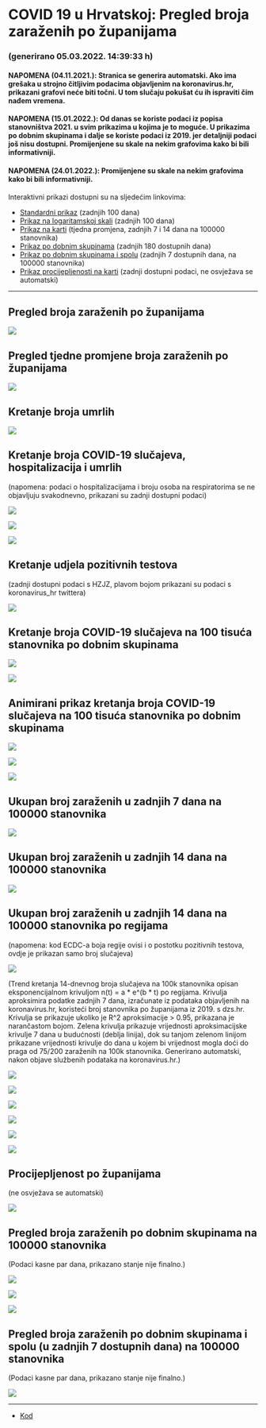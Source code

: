 # COVID 19 u Hrvatskoj: Pregled broja zaraženih po županijama

### (generirano 05.03.2022. 14:39:33 h)

#### NAPOMENA (04.11.2021.): Stranica se generira automatski. Ako ima grešaka u strojno čitljivim podacima objavljenim na koronavirus.hr, prikazani grafovi neće biti točni. U tom slučaju pokušat ću ih ispraviti čim nađem vremena.

#### NAPOMENA (15.01.2022.): Od danas se koriste podaci iz popisa stanovništva 2021. u svim prikazima u kojima je to moguće. U prikazima po dobnim skupinama i dalje se koriste podaci iz 2019. jer detaljniji podaci još nisu dostupni. Promijenjene su skale na nekim grafovima kako bi bili informativniji.

#### NAPOMENA (24.01.2022.): Promijenjene su skale na nekim grafovima kako bi bili informativniji.

Interaktivni prikazi dostupni su na sljedećim linkovima:

- [Standardni prikaz](html/index.html) (zadnjih 100 dana)
- [Prikaz na logaritamskoj skali](html/index_log.html) (zadnjih 100 dana)
- [Prikaz na karti](html/index_map.html) (tjedna promjena, zadnjih 7 i 14 dana na 100000 stanovnika)
- [Prikaz po dobnim skupinama](html/index_per_age.html) (zadnjih 180 dostupnih dana)
- [Prikaz po dobnim skupinama i spolu](html/index_pyramid.html) (zadnjih 7 dostupnih dana, na 100000 stanovnika)
- [Prikaz procijepljenosti na karti](html/index_vaccination.html) (zadnji dostupni podaci, ne osvježava se automatski)

-----

## Pregled broja zaraženih po županijama

![](img/2022_03_04_line_plots.png)

## Pregled tjedne promjene broja zaraženih po županijama

![](img/2022_03_04_map.png)

## Kretanje broja umrlih

![](img/2022_03_04_deaths_shaded.png)

## Kretanje broja COVID-19 slučajeva, hospitalizacija i umrlih

(napomena: podaci o hospitalizacijama i broju osoba na respiratorima se ne objavljuju svakodnevno, prikazani su zadnji dostupni podaci)

![](img/2022_03_04_cases_hospitalisations_deaths.png)

![](img/2022_03_04_cases_hospitalisations_deaths_log.png)

![](img/2022_03_04_cases_hospitalisations_deaths_log_age.png)

## Kretanje udjela pozitivnih testova

(zadnji dostupni podaci s HZJZ, plavom bojom prikazani su podaci s koronavirus_hr twittera)

![](img/2022_03_04_percentage_positive_tests.png)

## Kretanje broja COVID-19 slučajeva na 100 tisuća stanovnika po dobnim skupinama

![](img/2022_03_04_cases_per_age_group_lines.png)

![](img/2022_03_04_cases_per_age_group_lines_log.png)

## Animirani prikaz kretanja broja COVID-19 slučajeva na 100 tisuća stanovnika po dobnim skupinama

![](img/2022_03_04anim_aug_1200.gif)

![](img/anim_cases_2022_03_04_vs_2020.gif)

![](img/2022_03_04all_counties_dots.png)

## Ukupan broj zaraženih u zadnjih 7 dana na 100000 stanovnika

![](img/2022_03_04_map_7_day_per_100k.png)

## Ukupan broj zaraženih u zadnjih 14 dana na 100000 stanovnika

![](img/2022_03_04_map_14_day_per_100k.png)

## Ukupan broj zaraženih u zadnjih 14 dana na 100000 stanovnika po regijama

(napomena: kod ECDC-a boja regije ovisi i o postotku pozitivnih testova, ovdje je prikazan samo broj slučajeva)

![](img/2022_03_04_map_14_day_per_100k_region.png)

(Trend kretanja 14-dnevnog broja slučajeva na 100k stanovnika opisan eksponencijalnom krivuljom n(t) = a * e^(b * t) po regijama. Krivulja aproksimira podatke zadnjih 7 dana, izračunate iz podataka objavljenih na koronavirus.hr, koristeći broj stanovnika po županijama iz 2019. s dzs.hr. Krivulja se prikazuje ukoliko je R^2 aproksimacije > 0.95, prikazana je narančastom bojom. Zelena krivulja prikazuje vrijednosti aproksimacijske krivulje 7 dana u budućnosti (deblja linija), dok su tanjom zelenom linijom prikazane vrijednosti krivulje do dana u kojem bi vrijednost mogla doći do praga od 75/200 zaraženih na 100k stanovnika. Generirano automatski, nakon objave službenih podataka na koronavirus.hr.)

![](img/2022_03_04_current_Jadranska_Hrvatska.png)

![](img/2022_03_04_current_Panonska_Hrvatska.png)

![](img/2022_03_04_current_Grad_Zagreb.png)

![](img/2022_03_04_current_Sjeverna_Hrvatska.png)

![](img/2022_03_04_current_Republika_Hrvatska.png)

![](img/2022_03_04_cases_hospitalisations_deaths_Republika_Hrvatska.png)

## Procijepljenost po županijama

(ne osvježava se automatski)

![](img/2022_03_04_vaccination.png)

## Pregled broja zaraženih po dobnim skupinama na 100000 stanovnika

(Podaci kasne par dana, prikazano stanje nije finalno.)

![](img/2022_03_04_per_age_group.png)

![](img/2022_03_04_per_age_group_all_0.png)

![](img/2022_03_04_per_age_group_all_1.png)

## Pregled broja zaraženih po dobnim skupinama i spolu (u zadnjih 7 dostupnih dana) na 100000 stanovnika

(Podaci kasne par dana, prikazano stanje nije finalno.)

![](img/2022_03_04_pyramid.png)

-----

- [Kod](https://github.com/ppalasek/covid_plots_croatia)

